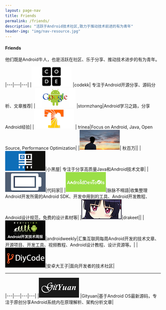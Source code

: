 ```yaml
---
layout: page-nav
title: Friends
permalink: /friends/
description: "活跃于Android技术社区,致力于推动技术前进的有为青年"
header-img: "img/nav-resource.jpg"
---
```



#### Friends

他们既是Android牛人，也是活跃在社区、乐于分享、推动技术进步的有为青年。


|---|---|---|
|[![codekk](/images/friends/codekk.jpg)](http://www.codekk.com)  |codekk| 专注于Android开源分享、源码分析、文章推荐|
|[![stormzhang](/images/friends/stormzhang.png)](http://stormzhang.com) |stormzhang|Android学习之路，分享Android经验|
|[![trinea](/images/friends/trinea.png)](http://www.trinea.cn/)  | trinea|Focus on Android, Java, Open Source, Performance Optimization|
|[![liaohuqiu](/images/friends/liaohuqiu.png)](http://www.liaohuqiu.net/)| 秋百万||
|[![androidyue.](/images/friends/androidyue.jpg)](http://droidyue.com/)|小黑屋| 专注于分享高质量Java和Android技术文章|
|[![gank](/images/friends/gank.jpg)](http://gank.io/)|代码家||
|[![androiddevtools](/images/friends/androiddevtools.jpg)](http://androiddevtools.cn/)|脉脉不嘚語|收集整理Android开发所需的Android SDK、开发中用到的工具、Android开发教程、Android设计规范，免费的设计素材等|
|[![drakeet](/images/friends/drakeet.jpg)](http://drakeet.me/)|drakeet||
|[![androidweekly](/images/friends/androidweekly.png)](http://androidweekly.cn/)|androidweekly|汇集互联网每周Android开发的技术文章、开源项目、开发工具、视频教程、Android设计教程、设计资源等。|
|[![diycode](/images/friends/diycode.png)](http://www.diycode.cc/)|安卓大王子|面向开发者的技术社区|

---

|---|---|---|---|
|[![gityuan](/images/friends/gityuan.png)](http://gityuan.com/)  |Gityuan|基于Android OS最新源码，专注于原创分享Android系统内在原理解析、架构分析文章|


